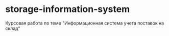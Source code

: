 # storage-information-system
Курсовая работа по теме "Информационная система учета поставок на склад"

